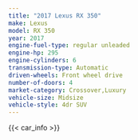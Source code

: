 ```yaml
---
title: "2017 Lexus RX 350"
make: Lexus
model: RX 350
year: 2017
engine-fuel-type: regular unleaded
engine-hp: 295
engine-cylinders: 6
transmission-type: Automatic
driven-wheels: Front wheel drive
number-of-doors: 4
market-category: Crossover,Luxury
vehicle-size: Midsize
vehicle-style: 4dr SUV
---
```


{{< car_info >}}
